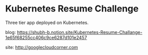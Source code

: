 # Kubernetes Resume Challenge

Three tier app deployed on Kubernetes.

blog: https://shubh-b.notion.site/Kubernetes-Resume-Challange-1e65f68255cc406c9ce6287d101e2457

site: http://googlecloudcorner.com